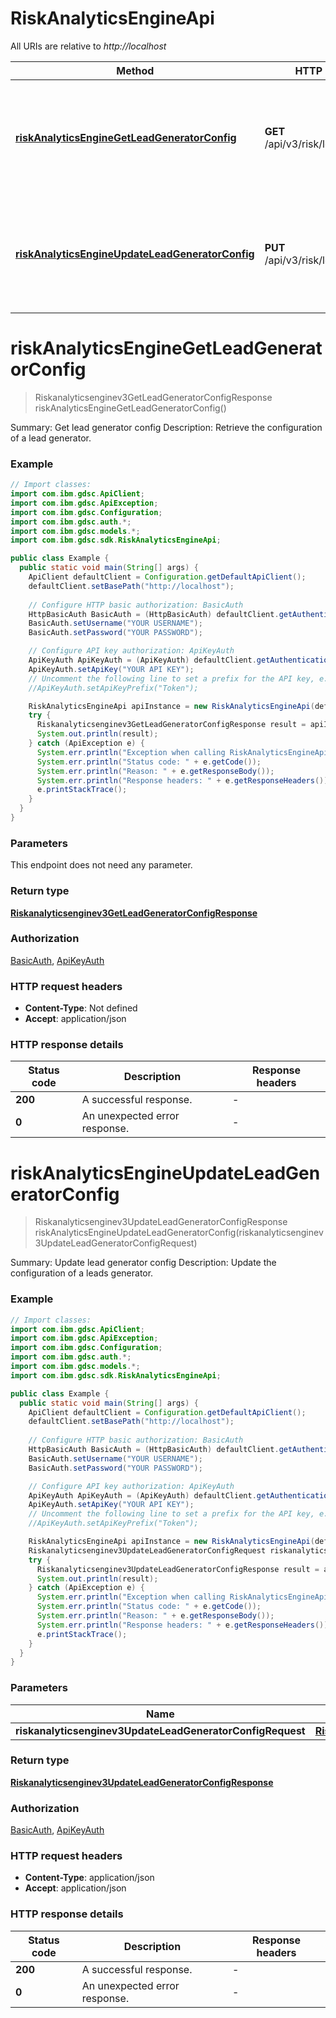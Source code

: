 # RiskAnalyticsEngineApi

All URIs are relative to *http://localhost*

| Method | HTTP request | Description |
|------------- | ------------- | -------------|
| [**riskAnalyticsEngineGetLeadGeneratorConfig**](RiskAnalyticsEngineApi.md#riskAnalyticsEngineGetLeadGeneratorConfig) | **GET** /api/v3/risk/lead_generator | Summary: Get lead generator config Description: Retrieve the configuration of a lead generator. |
| [**riskAnalyticsEngineUpdateLeadGeneratorConfig**](RiskAnalyticsEngineApi.md#riskAnalyticsEngineUpdateLeadGeneratorConfig) | **PUT** /api/v3/risk/lead_generator | Summary: Update lead generator config Description: Update the configuration of a leads generator. |


<a id="riskAnalyticsEngineGetLeadGeneratorConfig"></a>
# **riskAnalyticsEngineGetLeadGeneratorConfig**
> Riskanalyticsenginev3GetLeadGeneratorConfigResponse riskAnalyticsEngineGetLeadGeneratorConfig()

Summary: Get lead generator config Description: Retrieve the configuration of a lead generator.

### Example
```java
// Import classes:
import com.ibm.gdsc.ApiClient;
import com.ibm.gdsc.ApiException;
import com.ibm.gdsc.Configuration;
import com.ibm.gdsc.auth.*;
import com.ibm.gdsc.models.*;
import com.ibm.gdsc.sdk.RiskAnalyticsEngineApi;

public class Example {
  public static void main(String[] args) {
    ApiClient defaultClient = Configuration.getDefaultApiClient();
    defaultClient.setBasePath("http://localhost");
    
    // Configure HTTP basic authorization: BasicAuth
    HttpBasicAuth BasicAuth = (HttpBasicAuth) defaultClient.getAuthentication("BasicAuth");
    BasicAuth.setUsername("YOUR USERNAME");
    BasicAuth.setPassword("YOUR PASSWORD");

    // Configure API key authorization: ApiKeyAuth
    ApiKeyAuth ApiKeyAuth = (ApiKeyAuth) defaultClient.getAuthentication("ApiKeyAuth");
    ApiKeyAuth.setApiKey("YOUR API KEY");
    // Uncomment the following line to set a prefix for the API key, e.g. "Token" (defaults to null)
    //ApiKeyAuth.setApiKeyPrefix("Token");

    RiskAnalyticsEngineApi apiInstance = new RiskAnalyticsEngineApi(defaultClient);
    try {
      Riskanalyticsenginev3GetLeadGeneratorConfigResponse result = apiInstance.riskAnalyticsEngineGetLeadGeneratorConfig();
      System.out.println(result);
    } catch (ApiException e) {
      System.err.println("Exception when calling RiskAnalyticsEngineApi#riskAnalyticsEngineGetLeadGeneratorConfig");
      System.err.println("Status code: " + e.getCode());
      System.err.println("Reason: " + e.getResponseBody());
      System.err.println("Response headers: " + e.getResponseHeaders());
      e.printStackTrace();
    }
  }
}
```

### Parameters
This endpoint does not need any parameter.

### Return type

[**Riskanalyticsenginev3GetLeadGeneratorConfigResponse**](Riskanalyticsenginev3GetLeadGeneratorConfigResponse.md)

### Authorization

[BasicAuth](../README.md#BasicAuth), [ApiKeyAuth](../README.md#ApiKeyAuth)

### HTTP request headers

 - **Content-Type**: Not defined
 - **Accept**: application/json

### HTTP response details
| Status code | Description | Response headers |
|-------------|-------------|------------------|
| **200** | A successful response. |  -  |
| **0** | An unexpected error response. |  -  |

<a id="riskAnalyticsEngineUpdateLeadGeneratorConfig"></a>
# **riskAnalyticsEngineUpdateLeadGeneratorConfig**
> Riskanalyticsenginev3UpdateLeadGeneratorConfigResponse riskAnalyticsEngineUpdateLeadGeneratorConfig(riskanalyticsenginev3UpdateLeadGeneratorConfigRequest)

Summary: Update lead generator config Description: Update the configuration of a leads generator.

### Example
```java
// Import classes:
import com.ibm.gdsc.ApiClient;
import com.ibm.gdsc.ApiException;
import com.ibm.gdsc.Configuration;
import com.ibm.gdsc.auth.*;
import com.ibm.gdsc.models.*;
import com.ibm.gdsc.sdk.RiskAnalyticsEngineApi;

public class Example {
  public static void main(String[] args) {
    ApiClient defaultClient = Configuration.getDefaultApiClient();
    defaultClient.setBasePath("http://localhost");
    
    // Configure HTTP basic authorization: BasicAuth
    HttpBasicAuth BasicAuth = (HttpBasicAuth) defaultClient.getAuthentication("BasicAuth");
    BasicAuth.setUsername("YOUR USERNAME");
    BasicAuth.setPassword("YOUR PASSWORD");

    // Configure API key authorization: ApiKeyAuth
    ApiKeyAuth ApiKeyAuth = (ApiKeyAuth) defaultClient.getAuthentication("ApiKeyAuth");
    ApiKeyAuth.setApiKey("YOUR API KEY");
    // Uncomment the following line to set a prefix for the API key, e.g. "Token" (defaults to null)
    //ApiKeyAuth.setApiKeyPrefix("Token");

    RiskAnalyticsEngineApi apiInstance = new RiskAnalyticsEngineApi(defaultClient);
    Riskanalyticsenginev3UpdateLeadGeneratorConfigRequest riskanalyticsenginev3UpdateLeadGeneratorConfigRequest = new Riskanalyticsenginev3UpdateLeadGeneratorConfigRequest(); // Riskanalyticsenginev3UpdateLeadGeneratorConfigRequest | 
    try {
      Riskanalyticsenginev3UpdateLeadGeneratorConfigResponse result = apiInstance.riskAnalyticsEngineUpdateLeadGeneratorConfig(riskanalyticsenginev3UpdateLeadGeneratorConfigRequest);
      System.out.println(result);
    } catch (ApiException e) {
      System.err.println("Exception when calling RiskAnalyticsEngineApi#riskAnalyticsEngineUpdateLeadGeneratorConfig");
      System.err.println("Status code: " + e.getCode());
      System.err.println("Reason: " + e.getResponseBody());
      System.err.println("Response headers: " + e.getResponseHeaders());
      e.printStackTrace();
    }
  }
}
```

### Parameters

| Name | Type | Description  | Notes |
|------------- | ------------- | ------------- | -------------|
| **riskanalyticsenginev3UpdateLeadGeneratorConfigRequest** | [**Riskanalyticsenginev3UpdateLeadGeneratorConfigRequest**](Riskanalyticsenginev3UpdateLeadGeneratorConfigRequest.md)|  | |

### Return type

[**Riskanalyticsenginev3UpdateLeadGeneratorConfigResponse**](Riskanalyticsenginev3UpdateLeadGeneratorConfigResponse.md)

### Authorization

[BasicAuth](../README.md#BasicAuth), [ApiKeyAuth](../README.md#ApiKeyAuth)

### HTTP request headers

 - **Content-Type**: application/json
 - **Accept**: application/json

### HTTP response details
| Status code | Description | Response headers |
|-------------|-------------|------------------|
| **200** | A successful response. |  -  |
| **0** | An unexpected error response. |  -  |

